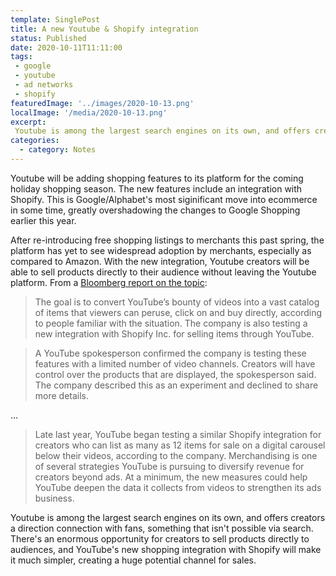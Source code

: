 ```yaml
---
template: SinglePost
title: A new Youtube & Shopify integration
status: Published
date: 2020-10-11T11:11:00
tags:
 - google
 - youtube
 - ad networks
 - shopify
featuredImage: '../images/2020-10-13.png'
localImage: '/media/2020-10-13.png'
excerpt:
 Youtube is among the largest search engines on its own, and offers creators a direction connection with fans, something that isn't possible via search. There's an enormous opportunity for creators to sell products directly to audiences, and YouTube's new shopping integration with Shopify will make it much simpler, creating a huge potential channel for sales.
categories:
  - category: Notes
---
```

Youtube will be adding shopping features to its platform for the coming holiday shopping season. The new features include an integration with Shopify. This is Google/Alphabet's most siginificant move into ecommerce in some time, greatly overshadowing the changes to Google Shopping earlier this year.

After re-introducing free shopping listings to merchants this past spring, the platform has yet to see widespread adoption by merchants, especially as compared to Amazon. With the new integration, Youtube creators will be able to sell products directly to their audience without leaving the Youtube platform. From a [Bloomberg report on the topic](https://www.bloomberg.com/news/articles/2020-10-09/google-tries-to-turn-youtube-into-a-major-shopping-destination):

> The goal is to convert YouTube’s bounty of videos into a vast catalog of items that viewers can peruse, click on and buy directly, according to people familiar with the situation. The company is also testing a new integration with Shopify Inc. for selling items through YouTube.

> A YouTube spokesperson confirmed the company is testing these features with a limited number of video channels. Creators will have control over the products that are displayed, the spokesperson said. The company described this as an experiment and declined to share more details.

...

> Late last year, YouTube began testing a similar Shopify integration for creators who can list as many as 12 items for sale on a digital carousel below their videos, according to the company. Merchandising is one of several strategies YouTube is pursuing to diversify revenue for creators beyond ads. At a minimum, the new measures could help YouTube deepen the data it collects from videos to strengthen its ads business.

Youtube is among the largest search engines on its own, and offers creators a direction connection with fans, something that isn't possible via search. There's an enormous opportunity for creators to sell products directly to audiences, and YouTube's new shopping integration with Shopify will make it much simpler, creating a huge potential channel for sales.
